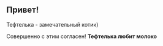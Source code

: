## Привет!

Тефтелька - замечательный котик)

Совершенно с этим согласен!
**Тефтелька любит молоко**
